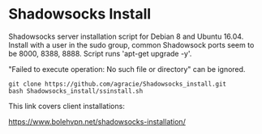 # Shadowsocks Install


Shadowsocks server installation script for Debian 8 and Ubuntu 16.04. Install with a user in the sudo group, common Shadowsock ports seem to be 8000, 8388, 8888. Script runs 'apt-get upgrade -y'. 


"Failed to execute operation: No such file or directory" can be ignored. 


```
git clone https://github.com/agracie/Shadowsocks_install.git
bash Shadowsocks_install/ssinstall.sh
```

This link covers client installations:

https://www.bolehvpn.net/shadowsocks-installation/
